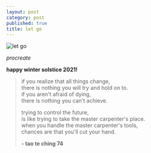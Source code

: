 ```yaml
---
layout: post
category: post
published: true
title: let go
---
```

![let go](/media/let-go.png)
<!--more-->
<span class='date fr'>*procreate*</span><br>  
  
  
  
**happy winter solstice 2021!**
  
>if you realize that all things change,  
>there is nothing you will try and hold on to.  
>if you aren't afraid of dying,  
>there is nothing you can't achieve.  
>  
>trying to control the future,  
>is like trying to take the master carpenter's place.  
>when you handle the master carpenter's tools,  
>chances are that you'll cut your hand.  
>
>**- tao te ching 74**
